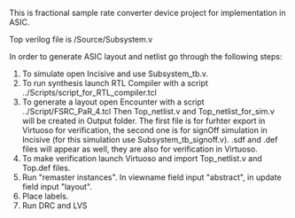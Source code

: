 This is fractional sample rate converter device project for implementation in ASIC.

Top verilog file is /Source/Subsystem.v

In order to generate ASIC layout and netlist go through the following steps:
1) To simulate open Incisive and use Subsystem_tb.v.
2) To run synthesis launch RTL Compiler with a script ../Scripts/script_for_RTL_compiler.tcl
3) To generate a layout open Encounter with a script ../Script/FSRC_PaR_4.tcl
   Then Top_netlist.v and Top_netlist_for_sim.v will be created in Output folder. The first file is for furhter export in Virtuoso for verification, the second one is for signOff simulation in Incisive (for this simulation use Subsystem_tb_signoff.v).
   .sdf and .def files will appear as well, they are also for verification in Virtuoso.
4) To make verification launch Virtuoso and import Top_netlist.v and Top.def files.
5) Run "remaster instances". In viewname field input "abstract", in update field input "layout".
6) Place labels.
7) Run DRC and LVS

